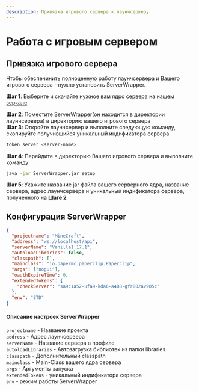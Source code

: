 ```yaml
---
description: Привязка игрового сервера к лаунчсерверу
---
```


# Работа с игровым сервером

## Привязка игрового сервера

Чтобы обеспечинить полноценную работу лаунчсервера и Вашего игрового сервера - нужно установить ServerWrapper.

**Шаг 1**: Выберите и скачайте нужное вам ядро сервера на нашем [зеркале](https://mirror.gravit-launcher.ru)

**Шаг 2**: Поместите ServerWrapper(он находится в директории лаунчсервера) в директорию вашего игрового сервера  
**Шаг 3**: Откройте лаунчсервер и выполните следующую команду, скопируйте получившийся уникальный индификатора сервера

```bash
token server <server-name>
```

**Шаг 4**: Перейдите в директорию Вашего игрового сервера и выполните команду

 ```bash
java -jar ServerWrapper.jar setup
```

**Шаг 5**: Укажите название jar файла вашего серверного ядра, название сервера, адрес лаунчсервера и уникальный индификатора сервера, полученного на **Шаге 2**

## Конфигурация ServerWrapper

```json
{
  "projectname": "MineCraft",
  "address": "ws://localhost/api",
  "serverName": "Vanilla1.17.1",
  "autoloadLibraries": false,
  "classpath": [],
  "mainclass": "io.papermc.paperclip.Paperclip",
  "args": ["nogui"],
  "oauthExpireTime": 0,
  "extendedTokens": {
    "checkServer": "sa9c1a52-ufa9-kda6-a488-gfr802av905c"
  },
  "env": "STD"
}
```

#### Описание настроек ServerWrapper

`projectname` - Название проекта  
`address` - Адрес лаунчсервера  
`serverName` - Название сервера в профиле  
`autoloadLibraries` - Автозагрузка библиотек из папки libraries  
`classpath` - Дополнительный classpath  
`mainclass` - Main-Class вашего ядра сервера  
`args` - Аргументы запуска  
`extendedTokens` - уникальный индификатора сервера  
`env` - режим работы ServerWrapper  
